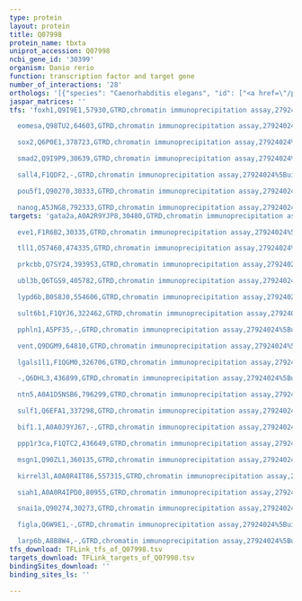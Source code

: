 ```yaml
---
type: protein
layout: protein
title: Q07998
protein_name: tbxta
uniprot_accession: Q07998
ncbi_gene_id: '30399'
organism: Danio rerio
function: transcription factor and target gene
number_of_interactions: '28'
orthologs: '[{"species": "Caenorhabditis elegans", "id": ["<a href=\"/protein/q9na56\">Q9NA56</a>"]}]'
jaspar_matrices: ''
tfs: 'foxh1,Q9I9E1,57930,GTRD,chromatin immunoprecipitation assay,27924024%5Buid%5D,No

  eomesa,Q98TU2,64603,GTRD,chromatin immunoprecipitation assay,27924024%5Buid%5D,No

  sox2,Q6P0E1,378723,GTRD,chromatin immunoprecipitation assay,27924024%5Buid%5D,No

  smad2,Q9I9P9,30639,GTRD,chromatin immunoprecipitation assay,27924024%5Buid%5D,No

  sall4,F1QDF2,-,GTRD,chromatin immunoprecipitation assay,27924024%5Buid%5D,No

  pou5f1,Q90270,30333,GTRD,chromatin immunoprecipitation assay,27924024%5Buid%5D,No

  nanog,A5JNG8,792333,GTRD,chromatin immunoprecipitation assay,27924024%5Buid%5D,No'
targets: 'gata2a,A0A2R9YJP8,30480,GTRD,chromatin immunoprecipitation assay,27924024%5Buid%5D,No

  eve1,F1R6B2,30335,GTRD,chromatin immunoprecipitation assay,27924024%5Buid%5D,No

  tll1,O57460,474335,GTRD,chromatin immunoprecipitation assay,27924024%5Buid%5D,No

  prkcbb,Q7SY24,393953,GTRD,chromatin immunoprecipitation assay,27924024%5Buid%5D,No

  ubl3b,Q6TGS9,405782,GTRD,chromatin immunoprecipitation assay,27924024%5Buid%5D,No

  lypd6b,B0S8J0,554606,GTRD,chromatin immunoprecipitation assay,27924024%5Buid%5D,No

  sult6b1,F1QYJ6,322462,GTRD,chromatin immunoprecipitation assay,27924024%5Buid%5D,No

  pphln1,A5PF35,-,GTRD,chromatin immunoprecipitation assay,27924024%5Buid%5D,No

  vent,Q9DGM9,64810,GTRD,chromatin immunoprecipitation assay,27924024%5Buid%5D,No

  lgals1l1,F1QGM0,326706,GTRD,chromatin immunoprecipitation assay,27924024%5Buid%5D,No

  -,Q6DHL3,436899,GTRD,chromatin immunoprecipitation assay,27924024%5Buid%5D,No

  ntn5,A0A1D5NSB6,796299,GTRD,chromatin immunoprecipitation assay,27924024%5Buid%5D,No

  sulf1,Q6EFA1,337298,GTRD,chromatin immunoprecipitation assay,27924024%5Buid%5D,No

  bif1.1,A0A0J9YJ67,-,GTRD,chromatin immunoprecipitation assay,27924024%5Buid%5D,No

  ppp1r3ca,F1QTC2,436649,GTRD,chromatin immunoprecipitation assay,27924024%5Buid%5D,No

  msgn1,Q90ZL1,360135,GTRD,chromatin immunoprecipitation assay,27924024%5Buid%5D,No

  kirrel3l,A0A0R4IT86,557315,GTRD,chromatin immunoprecipitation assay,27924024%5Buid%5D,No

  siah1,A0A0R4IPD0,80955,GTRD,chromatin immunoprecipitation assay,27924024%5Buid%5D,No

  snai1a,Q90274,30273,GTRD,chromatin immunoprecipitation assay,27924024%5Buid%5D,No

  figla,Q6W9E1,-,GTRD,chromatin immunoprecipitation assay,27924024%5Buid%5D,No

  larp6b,A8B8W4,-,GTRD,chromatin immunoprecipitation assay,27924024%5Buid%5D,No'
tfs_download: TFLink_tfs_of_Q07998.tsv
targets_download: TFLink_targets_of_Q07998.tsv
bindingSites_download: ''
binding_sites_ls: ''

---
```

